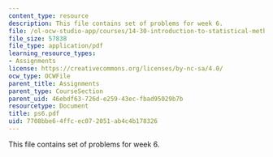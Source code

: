 ```yaml
---
content_type: resource
description: This file contains set of problems for week 6.
file: /ol-ocw-studio-app/courses/14-30-introduction-to-statistical-method-in-economics-spring-2006/7708bbe64ffcec072051ab4c4b178326_ps6.pdf
file_size: 57838
file_type: application/pdf
learning_resource_types:
- Assignments
license: https://creativecommons.org/licenses/by-nc-sa/4.0/
ocw_type: OCWFile
parent_title: Assignments
parent_type: CourseSection
parent_uid: 46ebdf63-726d-e259-43ec-fbad95029b7b
resourcetype: Document
title: ps6.pdf
uid: 7708bbe6-4ffc-ec07-2051-ab4c4b178326
---
```

This file contains set of problems for week 6.